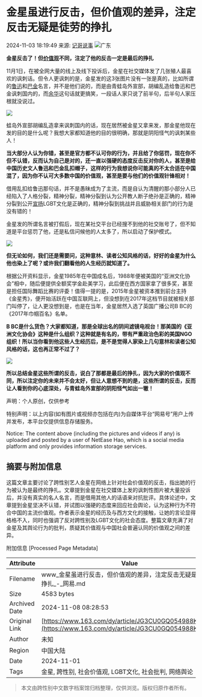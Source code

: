 # 金星虽进行反击，但价值观的差异，注定反击无疑是徒劳的挣扎

2024-11-03 18:19:49 来源: [记哥说事](https://www.163.com/dy/media/T1554721619563.html) ![](https://static.ws.126.net/163/f2e/dy_media/dy_media/static/images/ipLocation.f6d00eb.svg)广东 

**金星反击了！但[价值观](https://ent.163.com/keywords/4/f/4ef7503c89c2/1.html)不同，注定了他的反击一定是最后的挣扎**

11月1日，在被全网大量的线上及线下投诉后，金星在社交媒体发了几张殖人最喜欢的讽刺话。但令人更讽刺的是，金星发的这3张图片没有一张是真的，比如所谓的[鲁迅](https://ent.163.com/keywords/9/8/9c818fc5/1.html)和[巴金](https://ent.163.com/keywords/5/f/5df491d1/1.html)名言，并不是他们说的，而是由青蛙岛外宣部，胡编乱造给鲁迅和巴金讽刺国内的，而[余华](https://ent.163.com/keywords/4/5/4f59534e/1.html)这句话就更搞笑，一段话人家只说了前半句，后半句人家压根就没说过。

![](https://nimg.ws.126.net/?url=http%3A%2F%2Fdingyue.ws.126.net%2F2024%2F1103%2Fc2d6e898j00smddyh001qd000rs00hom.jpg&thumbnail=660x2147483647&quality=80&type=jpg)

蛙岛外宣部胡编乱造拿来讽刺国内的话，现在居然被金星又拿来发，那金星他现在发的目的是什么呢？我想大家都知道他的目的很明确，那就是阴阳怪气的讽刺某些人！

**当大部分人认为你错，甚至是官方都不认可你的行为，并且给了你惩罚，现在你不但不认错，反而认为自己是对的，还一直以强硬的态度反击反对你的人，甚至是给中国历史文人鲁迅和巴金乱扣帽子，这样的行为我想说你可能真的不太合适在中国混了，因为你不认可大多数中国的价值观，甚至是要与他们的价值观针锋相对！**

借用乱扣给鲁迅那句话，并不是愚昧成为了主流，而是自认为清醒的那小部分人已经陷入了人格分裂，精神分裂，精神分裂到认为公开教人断子绝孙是正确的，精神分裂到公开[宣扬](https://ent.163.com/keywords/5/a/5ba3626c/1.html)LGBT文化是正确的，精神分裂到挑战并且威胁相关部门的行为是没有错的！

金星发的所谓名言被打假后，现在某社交平台已经搜不到他的社交账号了，但不知道是平台惩罚了他，还是私信问候他的人太多了，所以启动了保护模式。

![](https://nimg.ws.126.net/?url=http%3A%2F%2Fdingyue.ws.126.net%2F2024%2F1103%2F7ca98524j00smddyh001gd0012200iwm.jpg&thumbnail=660x2147483647&quality=80&type=jpg)

**但无论如何，我们还是需要问，这种意林、读者公知风格的话，好好的金星为什么他也染上了呢？或许我们翻看他的人生经历就知道了。**

根据公开资料显示，金星1985年在中国成名后，1988年便被美国的“亚洲文化协会”相中，随后便提供全额奖学金赴美学习，此后便在西方国家拿了很多奖，甚至是担任国际舞蹈比赛的评委！值得一提的是，2015年金星被资本推到前台主持《金星秀》，便开始活跃在中国互联网上，但没想到在2017年这档节目就被相关部门叫停了，让人更没想到是，也是在当年，金星居然入选了英国广播公司B BC的《2017年巾帼百名》名单。

**B BC是什么货色？大家都知道，那是全球出名的阴间滤镜电视台！那美国的《亚洲文化协会》这种是什么组织？这种就是有名的，带有严重政治色彩的美国NGO组织！所以当你看到他这些人生经历后，是不是觉得人家染上几句意林和读者公知风格的话，这也再正常不过了？**

![](https://nimg.ws.126.net/?url=http%3A%2F%2Fdingyue.ws.126.net%2F2024%2F1103%2F4fe15133j00smddyn039ed001ug00xam.jpg&thumbnail=660x2147483647&quality=80&type=jpg)

**所以总结金星这些所谓的反击，说白了那都是最后的挣扎，因为大家的价值观不同，所以注定你的未来并不会太好，但让人意想不到的是，这些所谓的反击，反而让人看到你的心底深处，与青蛙岛外宣部的阴阳怪气如出一辙！**

声明：个人原创，仅供参考

特别声明：以上内容(如有图片或视频亦包括在内)为自媒体平台“网易号”用户上传并发布，本平台仅提供信息存储服务。

Notice: The content above (including the pictures and videos if any) is uploaded and posted by a user of NetEase Hao, which is a social media platform and only provides information storage services.

## 摘要与附加信息

<!-- tcd_abstract -->
这篇文章主要讨论了跨性别艺人金星在网络上针对社会价值观的反击，指出她的行为被认为是最终的挣扎。文章提到金星在社交媒体上发的讽刺性图片被大量投诉后，并没有真实的名人名言，而是借用其他人的话语来对抗批评。具体论述中，文章提到金星坚决不认错，并试图以强硬的态度来回应社会舆论，认为这种行为不符合中国的主流价值观。作者表示金星的经历及与西方文化的接触，让她的言论显得格格不入，同时也强调了反对跨性别及LGBT文化的社会态度。整篇文章充满了对金星及其舆论行为的批判，质疑其价值观与中国社会普遍认同的价值观之间的差异。
<!-- tcd_abstract_end -->

附加信息 [Processed Page Metadata]

| Attribute       | Value                                  |
|-----------------|----------------------------------------|
| Filename        | www_金星虽进行反击，但价值观的差异，注定反击无疑是徒劳的挣扎_-_网易.md                             |
| Size            | 4583 bytes                           |
| Archived Date   | 2024-11-08 08:28:53                             |
| Original Link   | [https://www.163.com/dy/article/JG3CU0GQ054988KY.html](https://www.163.com/dy/article/JG3CU0GQ054988KY.html)                       |
| Author          | 未知                               |
| Region          | 中国大陆                               |
| Date            | 2024-11-01                                 |
| Tags            | 金星, 跨性别, 社会价值观, LGBT文化, 社会批判, 网络舆论                                 |
>
> 本文由跨性别中文数字档案馆归档整理，仅供浏览。版权归原作者所有。
>